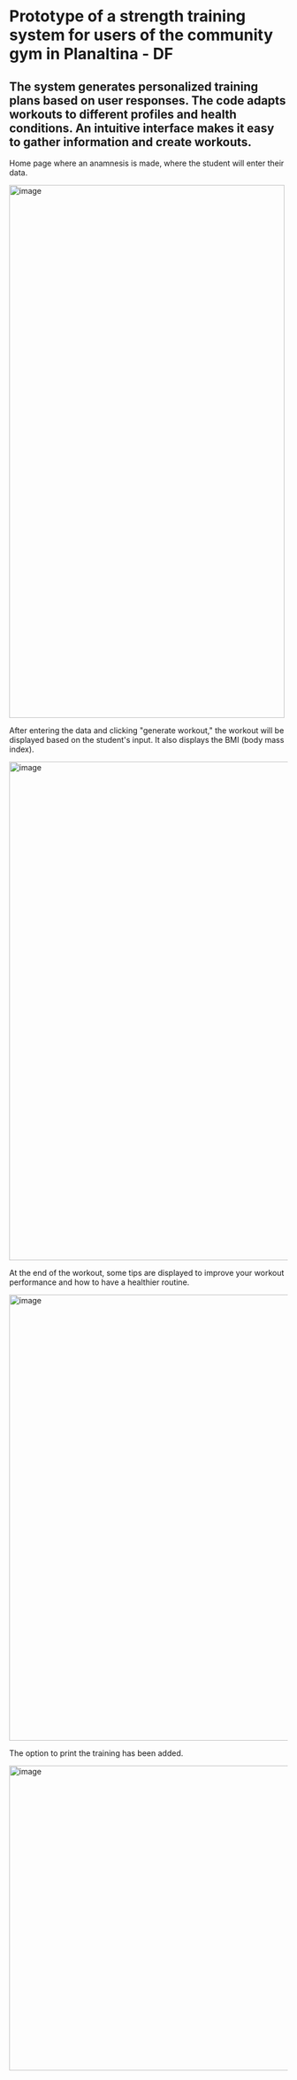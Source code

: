 # Prototype of a strength training system for users of the community gym in Planaltina - DF

## The system generates personalized training plans based on user responses. The code adapts workouts to different profiles and health conditions. An intuitive interface makes it easy to gather information and create workouts.


Home page where an anamnesis is made, where the student will enter their data.

<img width="498" height="963" alt="image" src="https://github.com/user-attachments/assets/d8f0543b-2105-43f2-8884-1da0e93613af" />


After entering the data and clicking "generate workout," the workout will be displayed based on the student's input. It also displays the BMI (body mass index).

<img width="560" height="901" alt="image" src="https://github.com/user-attachments/assets/3ff0b00d-5ded-42c0-9fc7-9193c115073f" />


At the end of the workout, some tips are displayed to improve your workout performance and how to have a healthier routine. 

<img width="606" height="806" alt="image" src="https://github.com/user-attachments/assets/e517019a-9f81-4f1d-b068-3f6e9567bfac" />


The option to print the training has been added.

<img width="761" height="551" alt="image" src="https://github.com/user-attachments/assets/a3aa8b51-20b4-4696-ae28-451341a7249d" />




